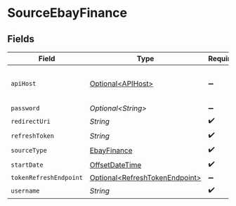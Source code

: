 # SourceEbayFinance


## Fields

| Field                                                                                     | Type                                                                                      | Required                                                                                  | Description                                                                               |
| ----------------------------------------------------------------------------------------- | ----------------------------------------------------------------------------------------- | ----------------------------------------------------------------------------------------- | ----------------------------------------------------------------------------------------- |
| `apiHost`                                                                                 | [Optional\<APIHost>](../../models/shared/APIHost.md)                                      | :heavy_minus_sign:                                                                        | https://apiz.sandbox.ebay.com for sandbox & https://apiz.ebay.com for production          |
| `password`                                                                                | *Optional\<String>*                                                                       | :heavy_minus_sign:                                                                        | Ebay Client Secret                                                                        |
| `redirectUri`                                                                             | *String*                                                                                  | :heavy_check_mark:                                                                        | N/A                                                                                       |
| `refreshToken`                                                                            | *String*                                                                                  | :heavy_check_mark:                                                                        | N/A                                                                                       |
| `sourceType`                                                                              | [EbayFinance](../../models/shared/EbayFinance.md)                                         | :heavy_check_mark:                                                                        | N/A                                                                                       |
| `startDate`                                                                               | [OffsetDateTime](https://docs.oracle.com/javase/8/docs/api/java/time/OffsetDateTime.html) | :heavy_check_mark:                                                                        | N/A                                                                                       |
| `tokenRefreshEndpoint`                                                                    | [Optional\<RefreshTokenEndpoint>](../../models/shared/RefreshTokenEndpoint.md)            | :heavy_minus_sign:                                                                        | N/A                                                                                       |
| `username`                                                                                | *String*                                                                                  | :heavy_check_mark:                                                                        | Ebay Developer Client ID                                                                  |